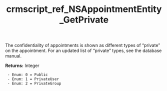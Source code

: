 ﻿---
title: crmscript_ref_NSAppointmentEntity_GetPrivate
description: Integer NSAppointmentEntity.GetPrivate()
intellisense: NSAppointmentEntity.GetPrivate
keywords: NSAppointmentEntity, GetPrivate
so.topic: reference
---

The confidentiality of appointments is shown as different types of “private” on the appointment. For an updated list of “private” types, see the database manual.

**Returns:** Integer

     - Enum: 0 = Public 
     - Enum: 1 = PrivateUser 
     - Enum: 2 = PrivateGroup 


